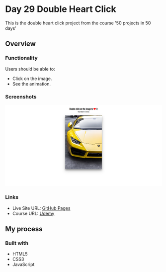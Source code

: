 # Day 29 Double Heart Click

This is the double heart click project from the course '50 projects in 50 days'

## Overview

### Functionality

Users should be able to:

- Click on the image.
- See the animation.

### Screenshots

![](/screenshots/screenshot1.png)

### Links

- Live Site URL: [GitHub Pages](https://aref-akminasi.github.io/day29-double-heart-click/)
- Course URL: [Udemy](https://www.udemy.com/course/50-projects-50-days/?utm_source=adwords&utm_medium=udemyads&utm_campaign=WebDevelopment_v.PROF_la.EN_cc.ROWMTA-B_ti.8322&utm_content=deal4584&utm_term=_._ag_80869579591_._ad_533999956732_._kw__._de_c_._dm__._pl__._ti_dsa-774930035449_._li_1010752_._pd__._&matchtype=&gclid=EAIaIQobChMI762Pj479_wIVHJeDBx1Z6gqdEAAYASAAEgLTq_D_BwE)

## My process

### Built with

- HTML5
- CSS3
- JavaScript
